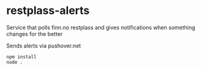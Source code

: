 # restplass-alerts
Service that polls finn.no restplass and gives notifications when something changes for the better

Sends alerts via pushover.net


```
npm install
node .
```
